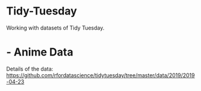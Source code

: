 # Tidy-Tuesday
Working with datasets of Tidy Tuesday.

# - Anime Data
Details of the data: https://github.com/rfordatascience/tidytuesday/tree/master/data/2019/2019-04-23
